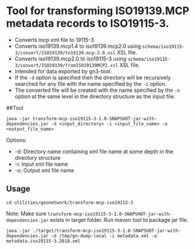 
# Tool for transforming ISO19139.MCP metadata records to ISO19115-3.
- Converts mcp xml file to 19115-3.
- Converts iso19139.mcp1.4 to iso19139.mcp2.0 using `schema/iso19115-3/convert/ISO19139/to19139.mcp-2.0.xsl` XSL file.
- Converts iso19139.mcp2.0 to iso19115-3 using `schema/iso19115-3/convert/ISO19139/fromISO19139MCP2.xsl` XSL file.
- Intended for data exported by gn3-tool.
- If the `-d` option is specified then the directory will be recursively searched for any file with the name specified by the `-i` option. 
- The converted file will be created with the name specified by the `-o` option at the same level in the directory structure as the input file.

##Tool

```
java -jar transform-mcp-iso19115-3-1.0-SNAPSHOT-jar-with-dependencies.jar -d <input_directory> -i <input_file_name> -o <output_file_name>
```
Options:
- -d: Directory name containing xml file name at some depth in the directory structure
- -i: Input xml file name
- -o: Output xml file name

## Usage

```
cd utilities/geonetwork/transform-mcp-iso19115-3
```
Note: Make sure `transform-mcp-iso19115-3-1.0-SNAPSHOT-jar-with-dependencies.jar` exists in target folder. Run maven tool to package jar file. 
```
java -jar ./target/transform-mcp-iso19115-3-1.0-SNAPSHOT-jar-with-dependencies.jar -d /tmp/gn-dump-local -i metadata.xml -o metadata.iso19115-3.2018.xml
```





